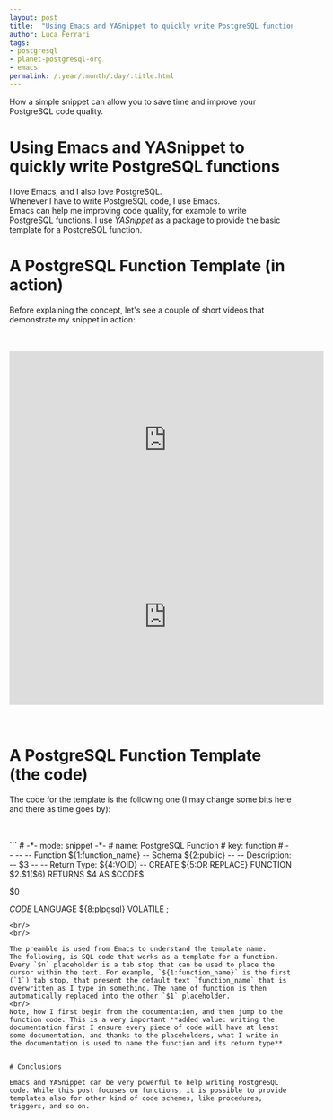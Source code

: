 ```yaml
---
layout: post
title:  "Using Emacs and YASnippet to quickly write PostgreSQL functions"
author: Luca Ferrari
tags:
- postgresql
- planet-postgresql-org
- emacs
permalink: /:year/:month/:day/:title.html
---
```

How a simple snippet can allow you to save time and improve your PostgreSQL code quality.

# Using Emacs and YASnippet to quickly write PostgreSQL functions

I love Emacs, and I also love PostgreSQL.
<br/>
Whenever I have to write PostgreSQL code, I use Emacs.
<br/>
Emacs can help me improving code quality, for example to write PostgreSQL functions. I use *YASnippet* as a package to provide the basic template for a PostgreSQL function.

# A PostgreSQL Function Template (in action)
Before explaining the concept, let's see a couple of short videos that demonstrate my snippet in action:


<br/>
<br/>
<center>
<iframe width="560" height="315" src="https://www.youtube.com/embed/9o5ahcmZK90?si=dRiQIsMn88ijuk5j" title="YouTube video player" frameborder="0" allow="accelerometer; autoplay; clipboard-write; encrypted-media; gyroscope; picture-in-picture; web-share" allowfullscreen></iframe>

<br/>

<iframe width="560" height="315" src="https://www.youtube.com/embed/y8YWMZGz5cY?si=ySvUEFgIOIYy0wP3" title="YouTube video player" frameborder="0" allow="accelerometer; autoplay; clipboard-write; encrypted-media; gyroscope; picture-in-picture; web-share" allowfullscreen></iframe>
</center>
<br/>
<br/>


# A PostgreSQL Function Template (the code)

The code for the template is the following one (I may change some bits here and there as time goes by):

<br/>
<br/>
```
# -*- mode: snippet -*-
# name: PostgreSQL Function
# key: function
# --
--
-- Function ${1:function_name}
-- Schema   ${2:public}
--
-- Description:
-- $3
--
-- Return Type: ${4:VOID}
--
CREATE ${5:OR REPLACE} FUNCTION
$2.$1($6)
RETURNS $4
AS $CODE$

$0

$CODE$
LANGUAGE ${8:plpgsql}
VOLATILE
;
```
<br/>
<br/>

The preamble is used from Emacs to understand the template name.
The following, is SQL code that works as a template for a function. Every `$n` placeholder is a tab stop that can be used to place the cursor within the text. For example, `${1:function_name}` is the first (`1`) tab stop, that present the default text `function_name` that is overwritten as I type in something. The name of function is then automatically replaced into the other `$1` placeholder.
<br/>
Note, how I first begin from the documentation, and then jump to the function code. This is a very important **added value: writing the documentation first I ensure every piece of code will have at least some documentation, and thanks to the placeholders, what I write in the documentation is used to name the function and its return type**.


# Conclusions

Emacs and YASnippet can be very powerful to help writing PostgreSQL code. While this post focuses on functions, it is possible to provide templates also for other kind of code schemes, like procedures, triggers, and so on.
